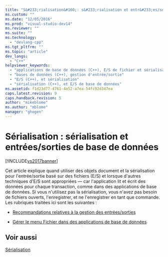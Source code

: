 ```yaml
---
title: "S&#233;rialisation&#160;: s&#233;rialisation et entr&#233;es/sorties de base de donn&#233;es | Microsoft Docs"
ms.custom: ""
ms.date: "12/05/2016"
ms.prod: "visual-studio-dev14"
ms.reviewer: ""
ms.suite: ""
ms.technology: 
  - "devlang-cpp"
ms.tgt_pltfrm: ""
ms.topic: "article"
dev_langs: 
  - "C++"
helpviewer_keywords: 
  - "applications de base de données (C++), E/S de fichier et sérialisation"
  - "bases de données (C++), gestion d'entrée/sortie"
  - "E/S (C++), et sérialisation"
  - "sérialisation (C++), et E/S de base de données"
ms.assetid: f1d23d77-4761-4a52-a7ea-54fc92d347ea
caps.latest.revision: 9
caps.handback.revision: 5
author: "mikeblome"
ms.author: "mblome"
manager: "ghogen"
---
```

# S&#233;rialisation&#160;: s&#233;rialisation et entr&#233;es/sorties de base de donn&#233;es
[!INCLUDE[vs2017banner](../assembler/inline/includes/vs2017banner.md)]

Cet article explique quand utiliser des objets document et la sérialisation pour l'entrée\/sortie basé sur des fichiers \(E\/S\) et lorsque d'autres techniques d'E\/S sont appropriées — car l'application lit et écrit des données pour chaque transaction, comme dans des applications de base de données.  Si vous n'utilisez pas la sérialisation, vous n'avez pas besoin de fichiers ouverts, l'enregistrer, et ne l'enregistrer en tant que commande.  Les rubriques traitées ici sont les suivantes :  
  
-   [Recommandations relatives à la gestion des entrées\/sorties](../mfc/recommendations-for-handling-input-output.md)  
  
-   [Gérer le menu Fichier dans des applications de base de données](../mfc/file-menu-in-an-mfc-database-application.md)  
  
## Voir aussi  
 [Sérialisation](../mfc/serialization-in-mfc.md)